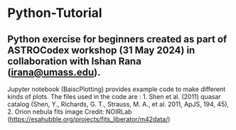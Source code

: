 # Python-Tutorial
## Python exercise for beginners created as part of ASTROCodex workshop (31 May 2024) in collaboration with Ishan Rana (irana@umass.edu).
Jupyter notebook (BaiscPlotting) provides example code to make different kinds of plots. The files used in the code are : 1. Shen et al. (2011) quasar catalog (Shen, Y., Richards, G. T., Strauss, M. A., et al. 2011, ApJS, 194, 45), 2. Orion nebula fits image Credit:
NOIRLab (https://esahubble.org/projects/fits_liberator/m42data/)
